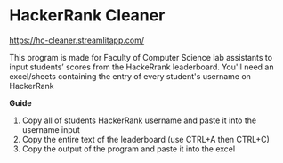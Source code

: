 # HackerRank Cleaner
https://hc-cleaner.streamlitapp.com/

This program is made for Faculty of Computer Science lab assistants to input students’ scores from the HackeRrank leaderboard. You'll need an excel/sheets containing the entry of every student's username on HackerRank

**Guide**
1. Copy all of students HackerRank username and paste it into the username input
2. Copy the entire text of the leaderboard (use CTRL+A then CTRL+C)
3. Copy the output of the program and paste it into the excel
